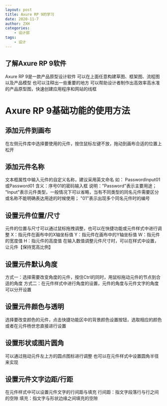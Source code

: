 ```yaml
---
layout: post
title: Axure RP 9的学习
date: 2020-11-7
author: ZXH
categories:
    - 设计部
tags:
    - 设计
---
```


## 了解Axure RP 9软件

Axure RP 9是一款产品原型设计软件
可以在上面任意构建草图、框架图、流程图以及产品模型
也可以注释出一些重要的地方
可以帮助设计者制作出高效率高水准的产品原型图，快速创建应用程序和网站的线框

# Axure RP 9基础功能的使用方法

## 添加元件到画布

在左侧元件库中选择要使用的元件，按住鼠标左键不放，拖动到画布合适的位置上松开


## 添加元件名称

文本框属性中输入元件的自定义名称，建议采用英文命名
如：
PasswordInput01或Password01
含义：序号01的密码输入框
说明："Password"表示主要用途；
      "Input"表示元件类型，一般情况下可以省略，当有不同类型的同名元件需要区分或名称不能明确表达用途的时候使用；
      "01"表示出现多个同名元件时的编号 


## 设置元件位置/尺寸

元件的位置与尺寸可以通过鼠标拖拽调整，也可以在快捷功能或元件样式中进行调整
X：指元件在画布中的X轴坐标值
Y：指元件在画布中的Y轴坐标值
W：指元件的宽度值
H：指元件的高度值
在输入数值调整元件尺寸时，可以在样式中设置，让元件【保持宽高比例】


## 设置元件默认角度

方式一：选择需要改变角度的元件，按住Ctrl的同时，用鼠标拖动元件的节点到合适的角度
方式二：在元件样式中进行角度的设置，元件的角度与元件文字的角度可以分开设置


## 设置元件颜色与透明

选择要改变颜色的元件，点击快捷功能区中的背景颜色设置按钮，选取相应的颜色
或者在元件杨世忠直接进行设置


## 设置形状或图片圆角

可以通过拖动元件左上方的圆点图标进行调整
也可以在元件样式中设置圆角半径来实现


## 设置元件文字边距/行距

在元件样式中可以设置元件文字的行间距与填充
行间距：指文字段落行与行之间的空隙
填充：指文字与形状边缘之间填充的空隙
